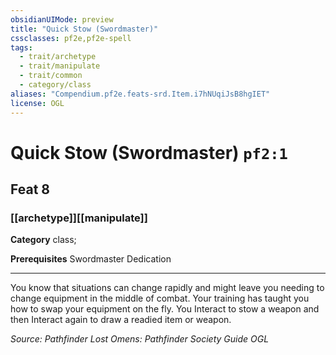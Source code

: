 ```yaml
---
obsidianUIMode: preview
title: "Quick Stow (Swordmaster)"
cssclasses: pf2e,pf2e-spell
tags:
  - trait/archetype
  - trait/manipulate
  - trait/common
  - category/class
aliases: "Compendium.pf2e.feats-srd.Item.i7hNUqiJsB8hgIET"
license: OGL
---
```

# Quick Stow (Swordmaster) `pf2:1`
## Feat 8
### [[archetype]][[manipulate]]

**Category** class; 



**Prerequisites** Swordmaster Dedication
* * *
You know that situations can change rapidly and might leave you needing to change equipment in the middle of combat. Your training has taught you how to swap your equipment on the fly. You Interact to stow a weapon and then Interact again to draw a readied item or weapon.

*Source: Pathfinder Lost Omens: Pathfinder Society Guide*
*OGL*